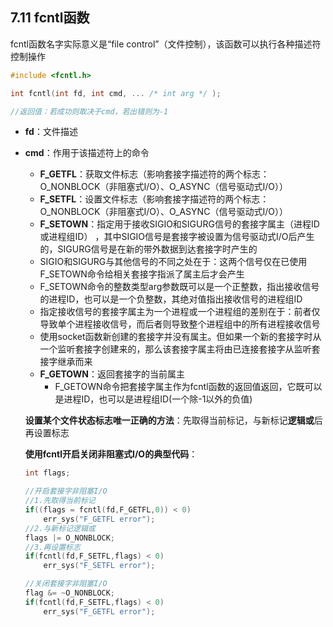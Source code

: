 ## 7.11 fcntl函数

fcntl函数名字实际意义是“file control”（文件控制），该函数可以执行各种描述符控制操作

```c
#include <fcntl.h>

int fcntl(int fd, int cmd, ... /* int arg */ );

//返回值：若成功则取决于cmd，若出错则为-1
```

- **fd**：文件描述

- **cmd**：作用于该描述符上的命令 

  - **F_GETFL**：获取文件标志（影响套接字描述符的两个标志：O_NONBLOCK（非阻塞式I/O）、O_ASYNC（信号驱动式I/O））
  - **F_SETFL**：设置文件标志（影响套接字描述符的两个标志：O_NONBLOCK（非阻塞式I/O）、O_ASYNC（信号驱动式I/O））
  -  **F_SETOWN**：指定用于接收SIGIO和SIGURG信号的套接字属主（进程ID或进程组ID） ，其中SIGIO信号是套接字被设置为信号驱动式I/O后产生的，SIGURG信号是在新的带外数据到达套接字时产生的 
    - SIGIO和SIGURG与其他信号的不同之处在于：这两个信号仅在已使用F_SETOWN命令给相关套接字指派了属主后才会产生 
    - F_SETOWN命令的整数类型arg参数既可以是一个正整数，指出接收信号的进程ID，也可以是一个负整数，其绝对值指出接收信号的进程组ID
    - 指定接收信号的套接字属主为一个进程或一个进程组的差别在于：前者仅导致单个进程接收信号，而后者则导致整个进程组中的所有进程接收信号 
    - 使用socket函数新创建的套接字并没有属主。但如果一个新的套接字时从一个监听套接字创建来的，那么该套接字属主将由已连接套接字从监听套接字继承而来
  - **F_GETOWN**：返回套接字的当前属主 
    - F_GETOWN命令把套接字属主作为fcntl函数的返回值返回，它既可以是进程ID，也可以是进程组ID(一个除-1以外的负值) 

  **设置某个文件状态标志唯一正确的方法**：先取得当前标记，与新标记**逻辑或**后再设置标志

  **使用fcntl开启关闭非阻塞式I/O的典型代码**：

  ```c
  int flags;
  
  //开启套接字非阻塞I/O
  //1.先取得当前标记
  if((flags = fcntl(fd,F_GETFL,0)) < 0)
      err_sys("F_GETFL error");
  //2.与新标记逻辑或
  flags |= O_NONBLOCK;
  //3.再设置标志
  if(fcntl(fd,F_SETFL,flags) < 0)
      err_sys("F_SETFL error");
  
  //关闭套接字非阻塞I/O
  flag &= ~O_NONBLOCK;
  if(fcntl(fd,F_SETFL,flags) < 0)
      err_sys("F_GETFL error");
  ```

  

